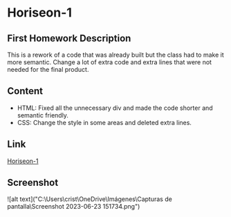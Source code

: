 # Horiseon-1

<!-- GETTING STARTED -->
## First Homework Description

This is a rework of a code that was already built but the class had to make it more semantic. Change a lot of extra code and extra lines that were not needed for the final product.

## Content 
- HTML: Fixed all the unnecessary div and made the code shorter and semantic friendly.
- CSS: Change the style in some areas and deleted extra lines.


## Link
[Horiseon-1](https://cristofferb7.github.io/horiseon-1/)

## Screenshot

![alt text]("C:\Users\crist\OneDrive\Imágenes\Capturas de pantalla\Screenshot 2023-06-23 151734.png")